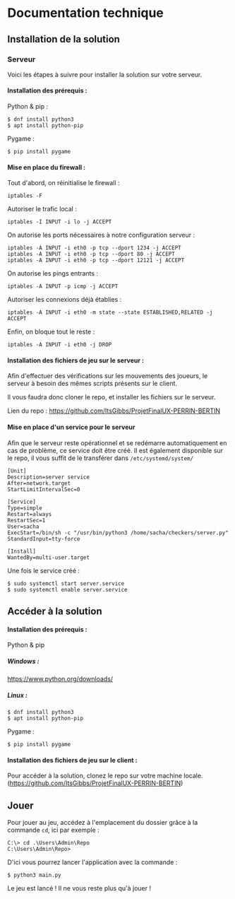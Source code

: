 # Documentation technique

## Installation de la solution

### Serveur

Voici les étapes à suivre pour installer la solution sur votre serveur.

#### Installation des prérequis : 

Python & pip : 

```
$ dnf install python3
$ apt install python-pip
```

Pygame : 

```
$ pip install pygame
```

#### Mise en place du firewall : 

Tout d'abord, on réinitialise le firewall :

```
iptables -F
```
Autoriser le trafic local :
```
iptables -I INPUT -i lo -j ACCEPT
```
On autorise les ports nécessaires à notre configuration serveur :
```
iptables -A INPUT -i eth0 -p tcp --dport 1234 -j ACCEPT
iptables -A INPUT -i eth0 -p tcp --dport 80 -j ACCEPT
iptables -A INPUT -i eth0 -p tcp --dport 12121 -j ACCEPT
```
On autorise les pings entrants :
```
iptables -A INPUT -p icmp -j ACCEPT
```
Autoriser les connexions déjà établies :
```
iptables -A INPUT -i eth0 -m state --state ESTABLISHED,RELATED -j ACCEPT
```
Enfin, on bloque tout le reste :
```
iptables -A INPUT -i eth0 -j DROP
```
#### Installation des fichiers de jeu sur le serveur : 

Afin d'effectuer des vérifications sur les mouvements des joueurs, le serveur à besoin des mêmes scripts présents sur le client.

Il vous faudra donc cloner le repo, et installer les fichiers sur le serveur.

Lien du repo : https://github.com/ItsGibbs/ProjetFinalUX-PERRIN-BERTIN

#### Mise en place d'un service pour le serveur

Afin que le serveur reste opérationnel et se redémarre automatiquement en cas de problème, ce service doit être créé. Il est également disponible sur le repo, il vous suffit de le transférer dans `/etc/systemd/system/`
```
[Unit]
Description=server service
After=network.target
StartLimitIntervalSec=0

[Service]
Type=simple
Restart=always
RestartSec=1
User=sacha
ExecStart=/bin/sh -c "/usr/bin/python3 /home/sacha/checkers/server.py"
StandardInput=tty-force

[Install]
WantedBy=multi-user.target
```

Une fois le service créé : 

```
$ sudo systemctl start server.service
$ sudo systemctl enable server.service
```

## Accéder à la solution

#### Installation des prérequis : 

Python & pip 

##### Windows : 
https://www.python.org/downloads/

##### Linux : 
```
$ dnf install python3
$ apt install python-pip
```

Pygame : 

```
$ pip install pygame
```

#### Installation des fichiers de jeu sur le client : 

Pour accéder à la solution, clonez le repo sur votre machine locale. (https://github.com/ItsGibbs/ProjetFinalUX-PERRIN-BERTIN)

## Jouer
Pour jouer au jeu, accédez à l'emplacement du dossier grâce à la commande `cd`, ici par exemple : 

```
C:\> cd .\Users\Admin\Repo
C:\Users\Admin\Repo>
```
D'ici vous pourrez lancer l'application avec la commande : 
```
$ python3 main.py
```

Le jeu est lancé ! Il ne vous reste plus qu'à jouer !